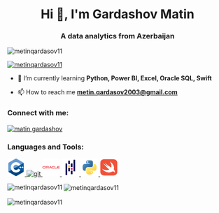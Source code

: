 <h1 align="center">Hi 👋, I'm Gardashov Matin</h1>
<h3 align="center">A data analytics from Azerbaijan</h3>

<p align="left"> <img src="https://komarev.com/ghpvc/?username=metinqardasov11&label=Profile%20views&color=0e75b6&style=flat" alt="metinqardasov11" /> </p>

<p align="left"> <a href="https://github.com/ryo-ma/github-profile-trophy"><img src="https://github-profile-trophy.vercel.app/?username=metinqardasov11" alt="metinqardasov11" /></a> </p>

- 🌱 I’m currently learning **Python, Power BI, Excel, Oracle SQL, Swift**

- 📫 How to reach me **metin.qardasov2003@gmail.com**

<h3 align="left">Connect with me:</h3>
<p align="left">
<a href="https://linkedin.com/in/matin-gardashov-1130bb225" target="blank"><img align="center" src="https://raw.githubusercontent.com/rahuldkjain/github-profile-readme-generator/master/src/images/icons/Social/linked-in-alt.svg" alt="matin gardashov" height="30" width="40" /></a>
</p>

<h3 align="left">Languages and Tools:</h3>
<p align="left"> <a href="https://www.w3schools.com/cpp/" target="_blank" rel="noreferrer"> <img src="https://raw.githubusercontent.com/devicons/devicon/master/icons/cplusplus/cplusplus-original.svg" alt="cplusplus" width="40" height="40"/> </a> <a href="https://git-scm.com/" target="_blank" rel="noreferrer"> <img src="https://www.vectorlogo.zone/logos/git-scm/git-scm-icon.svg" alt="git" width="40" height="40"/> </a> <a href="https://www.oracle.com/" target="_blank" rel="noreferrer"> <img src="https://raw.githubusercontent.com/devicons/devicon/master/icons/oracle/oracle-original.svg" alt="oracle" width="40" height="40"/> </a> <a href="https://pandas.pydata.org/" target="_blank" rel="noreferrer"> <img src="https://raw.githubusercontent.com/devicons/devicon/2ae2a900d2f041da66e950e4d48052658d850630/icons/pandas/pandas-original.svg" alt="pandas" width="40" height="40"/> </a> <a href="https://www.python.org" target="_blank" rel="noreferrer"> <img src="https://raw.githubusercontent.com/devicons/devicon/master/icons/python/python-original.svg" alt="python" width="40" height="40"/> </a> <a href="https://developer.apple.com/swift/" target="_blank" rel="noreferrer"> <img src="https://raw.githubusercontent.com/devicons/devicon/master/icons/swift/swift-original.svg" alt="swift" width="40" height="40"/> </a> </p>

<p><img align="left" src="https://github-readme-stats.vercel.app/api/top-langs?username=metinqardasov11&show_icons=true&locale=en&layout=compact" alt="metinqardasov11" /></p>

<p>&nbsp;<img align="center" src="https://github-readme-stats.vercel.app/api?username=metinqardasov11&show_icons=true&locale=en" alt="metinqardasov11" /></p>

<p><img align="center" src="https://github-readme-streak-stats.herokuapp.com/?user=metinqardasov11&" alt="metinqardasov11" /></p>

